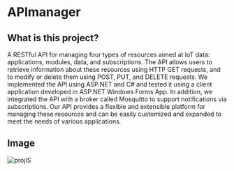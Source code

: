 # APImanager

## What is this project?
 
A RESTful API for managing four types of resources aimed at IoT data: applications, modules, data, and subscriptions. The API allows users to retrieve information about these resources using HTTP GET requests, and to modify or delete them using POST, PUT, and DELETE requests. We implemented the API using ASP.NET and C# and tested it using a client application developed in ASP.NET Windows Forms App. In addition, we integrated the API with a broker called Mosquitto to support notifications via subscriptions. Our API provides a flexible and extensible platform for managing these resources and can be easily customized and expanded to meet the needs of various applications. 

## Image

![projIS](https://user-images.githubusercontent.com/76527448/226973286-d42c9a45-52f8-49f6-98f4-1bafdbd6d4a0.PNG)
